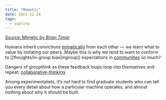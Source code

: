 ```yaml
---
title: "Mimetic"
date: 2021-12-24
tags:
  - sapling
---
```


[Source: Mimetic by _Brian Timar_](https://www.briantimar.com/notes/mimetic/mimetic/)

Humans inherit convictions [mimetically](https://en.wikipedia.org/wiki/Ren%C3%A9_Girard#Mimetic_desire) from each other — we learn what to value by imitating our peers. Maybe this is why we tend to want to conform to [[thoughts/in-group bias|ingroup]] expectations in [communities](/thoughts/communities) so much?

Dangers of groupthink as these feedback loops loop into themselves and repeat:
[collaborative-thinking](/posts/collaborative-thinking)

Among experimentalists, it’s not hard to find graduate students who can tell you every detail about how a particular machine operates, and almost nothing about why it should be built.
